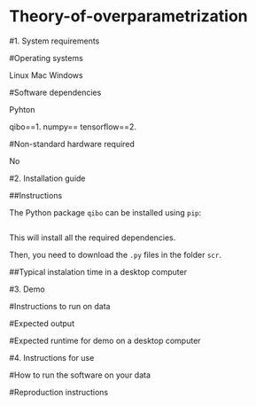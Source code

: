# Theory-of-overparametrization

#1. System requirements

#Operating systems

Linux
Mac
Windows

#Software dependencies

Pyhton 

qibo==1.
numpy==
tensorflow==2.

#Non-standard hardware required

No

#2. Installation guide

##Instructions

The Python package `qibo` can be installed using `pip`:

```pip instal qibo==1.
```
This will install all the required dependencies.

Then, you need to download the `.py` files in the folder `scr`.

##Typical instalation time in a desktop computer


#3. Demo

#Instructions to run on data

#Expected output

#Expected runtime for demo on a desktop computer

#4. Instructions for use

#How to run the software on your data

#Reproduction instructions


